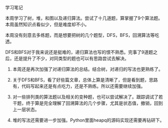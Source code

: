 学习笔记

本周学习了树，堆，和图以及递归算法。尝试了十几道题，算掌握了9个算法题。本周虽然知识点看似少，但是难度却不小。

本周没有刻意去多练题，而是想要把树的几个题型，DFS，BFS，回溯算法等吃透。

DFS和BFS对于我来说还是挺难的，递归算法也写的恨不熟悉。完事了9道题之后，还是提升了不少，对同类型的题也可以有思路尝试去解决。

1. 本周还是再次加强了对递归算法的总结。结合树，对递归的写法也更熟练了。

2. 关于DFS和BFS，看了好些篇文章，总体上算是清晰了，但是看到题，思路有，代码写起来还是有点吃力，还是不熟练。所以还需要继续加强。

3. 对一些排列类的算法题以及相关的变种题，也可以尝试解决了。跟踪调试了若干题，终于算是完全理解了回溯算法的几个步骤，尤其是状态值，撤销，回到上一层状态。

4. 堆的写法还需要进一步加强。Python里面heapq的源码实现还需要再钻研下。